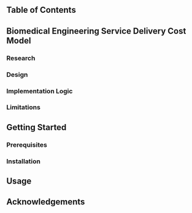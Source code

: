 ## Table of Contents

## Biomedical Engineering Service Delivery Cost Model

### Research

### Design

### Implementation Logic

### Limitations

## Getting Started

### Prerequisites

### Installation

## Usage

## Acknowledgements 
